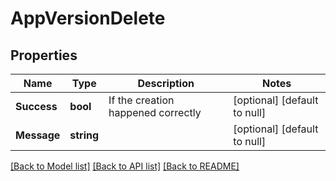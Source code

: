 # AppVersionDelete

## Properties
Name | Type | Description | Notes
------------ | ------------- | ------------- | -------------
**Success** | **bool** | If the creation happened correctly | [optional] [default to null]
**Message** | **string** |  | [optional] [default to null]

[[Back to Model list]](../README.md#documentation-for-models) [[Back to API list]](../README.md#documentation-for-api-endpoints) [[Back to README]](../README.md)


